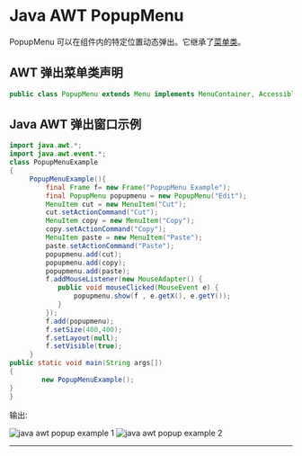 # Java AWT PopupMenu



PopupMenu 可以在组件内的特定位置动态弹出。它继承了[菜单类](java-awt-menuitem-and-menu)。

## AWT 弹出菜单类声明

```java
public class PopupMenu extends Menu implements MenuContainer, Accessible

```

## Java AWT 弹出窗口示例

```java
import java.awt.*;
import java.awt.event.*;
class PopupMenuExample
{
	 PopupMenuExample(){
         final Frame f= new Frame("PopupMenu Example");
         final PopupMenu popupmenu = new PopupMenu("Edit"); 
         MenuItem cut = new MenuItem("Cut");
         cut.setActionCommand("Cut");
         MenuItem copy = new MenuItem("Copy");
         copy.setActionCommand("Copy");
         MenuItem paste = new MenuItem("Paste");
         paste.setActionCommand("Paste");    
         popupmenu.add(cut);
         popupmenu.add(copy);
         popupmenu.add(paste);      
         f.addMouseListener(new MouseAdapter() {
            public void mouseClicked(MouseEvent e) {            
            	popupmenu.show(f , e.getX(), e.getY());
            }               
         });
         f.add(popupmenu); 
         f.setSize(400,400);
         f.setLayout(null);
         f.setVisible(true);
	 }
public static void main(String args[])
{
        new PopupMenuExample();
}
}

```

输出:

![java awt popup example 1](../img/795ab0a30d4dd7aa081ac12de474b896.png) ![java awt popup example 2](../img/ee3847b8515ac02a540fb39a4d8801e3.png)

* * *